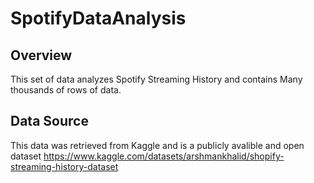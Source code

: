 # SpotifyDataAnalysis
## Overview
This set of data analyzes Spotify Streaming History and contains Many thousands of rows of data.
## Data Source
This data was retrieved from Kaggle and is a publicly avalible and open dataset
https://www.kaggle.com/datasets/arshmankhalid/shopify-streaming-history-dataset
